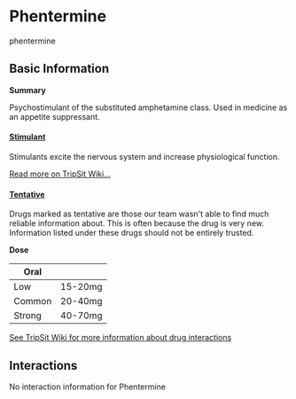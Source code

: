 # Phentermine

phentermine

## Basic Information

**Summary**

Psychostimulant of the substituted amphetamine class. Used in medicine as an appetite suppressant.

#### [Stimulant](/category/stimulant)

Stimulants excite the nervous system and increase physiological function.

[Read more on TripSit Wiki...](#{category.wiki})

#### [Tentative](/category/tentative)

Drugs marked as tentative are those our team wasn't able to find much reliable information about. This is often because the drug is very new. Information listed under these drugs should not be entirely trusted.

**Dose**

| Oral   |         |
| ------ | ------- |
| Low    | 15-20mg |
| Common | 20-40mg |
| Strong | 40-70mg |

[See TripSit Wiki for more information about drug interactions](http://combo.tripsit.me/)

## Interactions

No interaction information for Phentermine